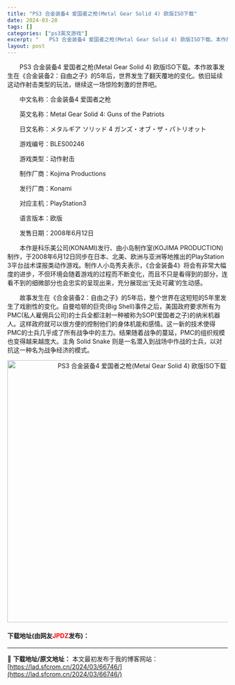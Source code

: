 ```yaml
---
title: "PS3 合金装备4 爱国者之枪(Metal Gear Solid 4) 欧版ISO下载"
date: 2024-03-28
tags: []
categories: ["ps3英文游戏"]
excerpt: "　　PS3 合金装备4 爱国者之枪(Metal Gear Solid 4) 欧版ISO下载。本作故事发生在《合金装备2：自由之子》的5年后，世界发生了翻天覆地的变化。依旧延续这动作射击类型的玩法，继续这一场惊险刺激的世界吧。 　　中文名称：合金装备4 爱国者之枪 　　英文名称：Metal Gear &hellip;"
layout: post
---
```


 <p>　　PS3 合金装备4 爱国者之枪(Metal Gear Solid 4) 欧版ISO下载。本作故事发生在《合金装备2：自由之子》的5年后，世界发生了翻天覆地的变化。依旧延续这动作射击类型的玩法，继续这一场惊险刺激的世界吧。</p> <p>　　中文名称：合金装备4 爱国者之枪</p> <p>　　英文名称：Metal Gear Solid 4: Guns of the Patriots</p> <p>　　日文名称：メタルギア ソリッド 4 ガンズ・オブ・ザ・パトリオット</p> <p>　　游戏编号：BLES00246</p> <p>　　游戏类型：动作射击</p> <p>　　制作厂商：Kojima Productions</p> <p>　　发行厂商：Konami</p> <p>　　对应主机：PlayStation3</p> <p>　　语言版本：欧版</p> <p>　　发售日期：2008年6月12日</p> <p>　　本作是科乐美公司(KONAMI)发行、由小岛制作室(KOJIMA PRODUCTION)制作，于2008年6月12日同步在日本、北美、欧洲与亚洲等地推出的PlayStation 3平台战术谍报类动作游戏。制作人小岛秀夫表示，《合金装备4》将会有非常大幅度的进步，不但环境会随着游戏的过程而不断变化，而且不只是看得到的部分，连看不到的细微部分也会忠实的呈现出来，充分展现出&lsquo;无处可藏&rsquo;的生动感。</p> <p>　　故事发生在《合金装备2：自由之子》的5年后，整个世界在这短短的5年里发生了戏剧性的变化。自曼哈顿的巨壳(Big Shell)事件之后，美国政府要求所有为PMC(私人雇佣兵公司)的士兵全都注射一种被称为SOP(爱国者之子)的纳米机器人。这样政府就可以很方便的控制他们的身体机能和感情。这一新的技术使得PMC的士兵几乎成了所有战争中的主力。结果随着战争的蔓延，PMC的组织规模也变得越来越庞大。主角 Solid Snake 则是一名潜入到战场中作战的士兵，以对抗这一种名为战争经济的模式。</p> <p align="center"><img align="" border="0" src="https://lad.sfcrom.cn/wp-content/uploads/2024/03/20240328_66051ceb9d9cf.jpg" width="600" alt="PS3 合金装备4 爱国者之枪(Metal Gear Solid 4) 欧版ISO下载" /></p> <p><h4>下载地址(由网友<font color="red">JPDZ</font>发布)：</h4></p> 

---
📖 **下载地址/原文地址：** 本文最初发布于我的博客网站：[https://lad.sfcrom.cn/2024/03/66746/](https://lad.sfcrom.cn/2024/03/66746/)
